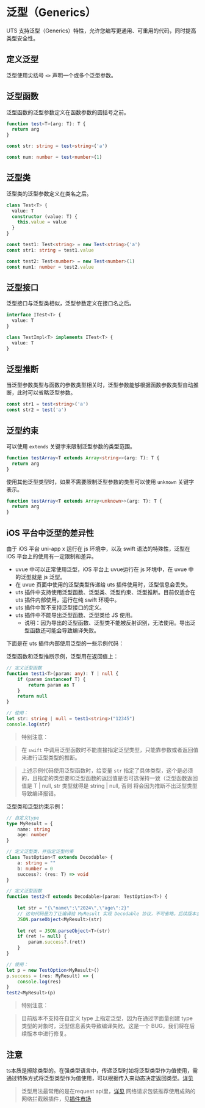 # 泛型（Generics）

UTS 支持泛型（Generics）特性，允许您编写更通用、可重用的代码，同时提高类型安全性。

## 定义泛型

泛型使用尖括号 `<>` 声明一个或多个泛型参数。

## 泛型函数

泛型函数的泛型参数定义在函数参数的圆括号之前。

```ts
function test<T>(arg: T): T {
  return arg
}

const str: string = test<string>('a')

const num: number = test<number>(1)
```

## 泛型类

泛型类的泛型参数定义在类名之后。

```ts
class Test<T> {
  value: T
  constructor (value: T) {
    this.value = value
  }
}

const test1: Test<string> = new Test<string>('a')
const str1: string = test1.value

const test2: Test<number> = new Test<number>(1)
const num1: number = test2.value
```

## 泛型接口

泛型接口与泛型类相似，泛型参数定义在接口名之后。

```ts
interface ITest<T> {
  value: T
}

class TestImpl<T> implements ITest<T> {
  value: T
}
```

## 泛型推断

当泛型参数类型与函数的参数类型相关时，泛型参数能够根据函数参数类型自动推断，此时可以省略泛型参数。

```ts
const str1 = test<string>('a')
const str2 = test('a')
```

## 泛型约束

可以使用 `extends` 关键字来限制泛型参数的类型范围。

```ts
function testArray<T extends Array<string>>(arg: T): T {
  return arg
}
```

使用其他泛型类型时，如果不需要限制泛型参数的类型可以使用 `unknown` 关键字表示。

```ts
function testArray<T extends Array<unknown>>(arg: T): T {
  return arg
}
```

## iOS 平台中泛型的差异性

由于 iOS 平台 uni-app x 运行在 js 环境中，以及 swift 语法的特殊性，泛型在 iOS 平台上的使用有一定限制和差异。

- uvue 中可以正常使用泛型，iOS 平台上 uvue运行在 js 环境中，在 uvue 中的泛型就是 js 泛型。
- 在 uvue 页面中使用的泛型类型传递给 uts 插件使用时，泛型信息会丢失。
- uts 插件中支持使用泛型函数、泛型类、泛型约束、泛型推断。目前仅适合在 uts 插件内部使用，运行在纯 swift 环境中。
- uts 插件中暂不支持泛型接口的定义。
- uts 插件中不能导出泛型函数、泛型类给 JS 使用。
  + 说明：因为导出的泛型函数、泛型类不能被反射识别，无法使用。导出泛型函数还可能会导致编译失败。


下面是在 uts 插件内部使用泛型的一些示例代码：

泛型函数和泛型推断示例，泛型用在返回值上：

```ts
// 定义泛型函数
function test1<T>(param: any): T | null {
	if (param instanceof T) {
		return param as T
	}
	return null
}

// 使用：
let str: string | null = test1<string>("12345")
console.log(str)
```

> 特别注意：

> 在 `swift` 中调用泛型函数时不能直接指定泛型类型，只能靠参数或者返回值来进行泛型类型的推断。

> 上述示例代码使用泛型函数时，给变量 `str` 指定了具体类型，这个是必须的，且指定的类型要和泛型函数的返回值是否可选保持一致（泛型函数返回值是 T | null, str 类型就得是 string | null, 否则
> 将会因为推断不出泛型类型导致编译报错。

泛型类和泛型约束示例：

```ts
// 自定义type
type MyResult = {
	name: string
	age: number
}

// 定义泛型类，并指定泛型约束
class TestOption<T extends Decodable> {
	a: string = ""
	b: number = 0
	success?: (res: T) => void
}

// 定义泛型函数
function test2<T extends Decodable>(param: TestOption<T>) {
	
	let str = "{\"name\":\"2024\",\"age\":2}"
	// 这句代码是为了让编译给 MyResult 实现 Decodable 协议，不可省略。后续版本会给出让开发者指定某个 type 遵循 Decodable 协议的方式。
	JSON.parseObject<MyResult>(str)
	
	let ret = JSON.parseObject<T>(str)
	if (ret != null) {
		param.success?.(ret!)
	}   
} 

// 使用：
let p = new TestOption<MyResult>()
p.success = (res: MyResult) => {
	console.log(res)
}
test2<MyResult>(p)
```

> 特别注意：

> 目前版本不支持在自定义 type 上指定泛型，因为在通过字面量创建 type 类型的对象时，泛型信息丢失导致编译失败。这是一个 BUG，我们将在后续版本中进行修复。

## 注意

ts本质是擦除类型的。在强类型语言中，传递泛型时如将泛型类型作为值使用，需通过特殊方式将泛型类型作为值使用，可以根据传入来动态决定返回类型。[详见](../plugin/uts-for-android.html#_6-6-%E6%B3%9B%E5%9E%8B%E4%BC%A0%E9%80%92%E4%B8%A2%E5%A4%B1%E7%9A%84%E9%97%AE%E9%A2%98)

> 泛型用法最常用的是在request api里，[详见](../tutorial/request.md)
> 网络请求包装推荐使用成熟的网络拦截器插件，见[插件市场](https://ext.dcloud.net.cn/search?q=%E7%BD%91%E7%BB%9C%E6%8B%A6%E6%88%AA%E5%99%A8&uni-appx=1)

